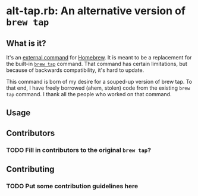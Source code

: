 # alt-tap.rb: An alternative version of `brew tap`

## What is it?

It's an [external command][ec] for [Homebrew][brew]. It is meant to be
a replacement for the built-in [`brew tap`][bt] command. That command has
certain limitations, but because of backwards compatibility, it's hard to
update.

This command is born of my desire for a souped-up version of brew tap. To
that end, I have freely borrowed (ahem, stolen) code from the existing
`brew tap` command. I thank all the people who worked on that command.

[ec]: https://github.com/mxcl/homebrew/wiki/External-Commands
[brew]: https://github.com/mxcl/homebrew
[bt]: https://github.com/mxcl/homebrew/wiki/brew-tap

## Usage


## Contributors

### TODO Fill in contributors to the original `brew tap`?

## Contributing

### TODO Put some contribution guidelines here
